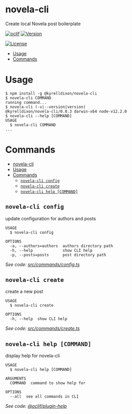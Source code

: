 novela-cli
======================

Create local Novela post boilerplate

[![oclif](https://img.shields.io/badge/cli-oclif-brightgreen.svg)](https://oclif.io)
[![Version](https://img.shields.io/npm/v/@kyrelldixon/novela-cli.svg)](https://npmjs.org/package/@kyrelldixon/novela-cli)
<!-- [![Downloads/week](https://img.shields.io/npm/dw/@kyrelldixon/novela-cli.svg)](https://npmjs.org/package/@kyrelldixon/novela-cli) -->
[![License](https://img.shields.io/npm/l/@kyrelldixon/novela-cli.svg)](https://github.com/kyrelldixon/novela-cli/blob/master/package.json)

<!-- toc -->
* [Usage](#usage)
* [Commands](#commands)
<!-- tocstop -->
# Usage
<!-- usage -->
```sh-session
$ npm install -g @kyrelldixon/novela-cli
$ novela-cli COMMAND
running command...
$ novela-cli (-v|--version|version)
@kyrelldixon/novela-cli/0.0.3 darwin-x64 node-v12.2.0
$ novela-cli --help [COMMAND]
USAGE
  $ novela-cli COMMAND
...
```
<!-- usagestop -->
# Commands
<!-- commands -->
- [novela-cli](#novela-cli)
- [Usage](#usage)
- [Commands](#commands)
  - [`novela-cli config`](#novela-cli-config)
  - [`novela-cli create`](#novela-cli-create)
  - [`novela-cli help [COMMAND]`](#novela-cli-help-command)

## `novela-cli config`

update configuration for authors and posts

```
USAGE
  $ novela-cli config

OPTIONS
  -a, --authors=authors  authors directory path
  -h, --help             show CLI help
  -p, --posts=posts      post directory path
```

_See code: [src/commands/config.ts](https://github.com/kyrelldixon/novela-cli/blob/v0.0.3/src/commands/config.ts)_

## `novela-cli create`

create a new post

```
USAGE
  $ novela-cli create

OPTIONS
  -h, --help  show CLI help
```

_See code: [src/commands/create.ts](https://github.com/kyrelldixon/novela-cli/blob/v0.0.3/src/commands/create.ts)_

## `novela-cli help [COMMAND]`

display help for novela-cli

```
USAGE
  $ novela-cli help [COMMAND]

ARGUMENTS
  COMMAND  command to show help for

OPTIONS
  --all  see all commands in CLI
```

_See code: [@oclif/plugin-help](https://github.com/oclif/plugin-help/blob/v2.2.3/src/commands/help.ts)_
<!-- commandsstop -->
